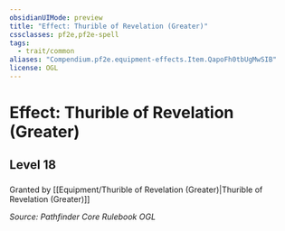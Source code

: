 ```yaml
---
obsidianUIMode: preview
title: "Effect: Thurible of Revelation (Greater)"
cssclasses: pf2e,pf2e-spell
tags:
  - trait/common
aliases: "Compendium.pf2e.equipment-effects.Item.QapoFh0tbUgMwSIB"
license: OGL
---
```

# Effect: Thurible of Revelation (Greater)
## Level 18
### 






Granted by [[Equipment/Thurible of Revelation (Greater)|Thurible of Revelation (Greater)]]

*Source: Pathfinder Core Rulebook*
*OGL*
